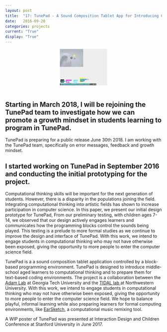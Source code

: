 ```yaml
---
layout: post
title:  "17: TunePad - A Sound Composition Tablet App for Introducing Computational Thinking"
date:   2016-09-20
categories: projects
current: "True"
display: "True"
---
```


<!-- <h2> A Sound Composition Tablet App for Introducing Computational Thinking </h2> -->
<center><img src="images/projects/tangibleTunepad.PNG" width="30%"></center><br>

<h2>Starting in March 2018, I will be rejoining the TunePad team to investigate how we can promote a growth mindset in students learning to program in TunePad.</h2>

TunePad is preparing for a public release June 30th 2018. I am working with the TunePad team, specifically on error messages, feedback and growth mindset.

<h2>I started working on TunePad in September 2016 and conducting the initial prototyping for the project.</h2>

Computational thinking skills will be important for the next generation of students. However, there is a disparity in the populations joining the field. Integrating computational thinking into artistic fields has shown to increase participation in computer science. In this paper, we present our initial design prototype for TunePad,  From our preliminary testing, with children ages 7-14, we observed that our design actively engages learners and communicates how the programming blocks control the sounds being played. This testing is a prelude to more formal studies as we continue to improve the design and interface of TunePad. With this work, we intend to engage students in computational thinking who may not have otherwise been exposed, giving the opportunity to more people to enter the computer science field.

TunePad is a a sound composition tablet application controlled by a block-based programming environment. TunePad is designed to introduce middle-school aged learners to computational thinking and to prepare them for text-based coding environments. The project is a collaboration between the <a href="http://adamlab.gatech.edu/">Adam Lab</a> at Georgia Tech University and the <a href="http://tidal.northwestern.edu/"> TIDAL lab </a> at Northwestern University.  With this work, we intend to engage students in computational thinking who may not have otherwise been exposed, giving the opportunity to more people to enter the computer science field.  We hope to  balance playful, informal learning while also preparing learners for formal computing environments, like <a href="https://earsketch.gatech.edu/landing/">EarSketch</a>, a computational music remixing tool. 


A WIP poster of TunePad was presented at Interaction Design and Children Conference at Stanford University in June 2017.

